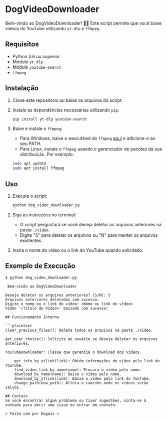 # DogVideoDownloader

Bem-vindo ao DogVideoDownloader! 🐾✨
Este script permite que você baixe vídeos do YouTube utilizando `yt-dlp` e `ffmpeg`.

## Requisitos

- Python 3.6 ou superior
- Módulo `yt_dlp`
- Módulo `youtube-search`
- `ffmpeg`

## Instalação

1. Clone este repositório ou baixe os arquivos do script.

2. Instale as dependências necessárias utilizando `pip`:

    ```bash
    pip install yt-dlp youtube-search
    ```

3. Baixe e instale o `ffmpeg`:

    - Para Windows, baixe o executável do `ffmpeg` [aqui](https://www.ffmpeg.org/download.html) e adicione-o ao seu PATH.
    - Para Linux, instale o `ffmpeg` usando o gerenciador de pacotes da sua distribuição. Por exemplo:

    ```bash
    sudo apt update
    sudo apt install ffmpeg
    ```

## Uso

1. Execute o script:

    ```bash
    python dog_video_downloader.py
    ```

2. Siga as instruções no terminal:

    - O script perguntará se você deseja deletar os arquivos anteriores na pasta `./video`.
    - Digite "S" para deletar os arquivos ou "N" para manter os arquivos existentes.

3. Insira o nome do vídeo ou o link do YouTube quando solicitado.

## Exemplo de Execução

```plaintext
$ python dog_video_downloader.py

 Bem-vindo ao DogVideoDownloader

Deseja deletar os arquivos anteriores? (S/N): S
Arquivos anteriores deletados com sucesso.
Digite o nome ou o link do vídeo: <Nome ou link do vídeo>
Vídeo '<Título do Vídeo>' baixado com sucesso!

## Funcionamento Interno

```plaintext
clear_previous_files(): Deleta todos os arquivos na pasta ./video.

get_user_choice(): Solicita ao usuário se deseja deletar os arquivos anteriores.

YouTubeDownloader: Classe que gerencia o download dos vídeos.

    get_info_by_ytlink(link): Obtém informações do vídeo pelo link do YouTube.
    find_video_link_by_name(name): Procura o vídeo pelo nome.
    download_by_name(name): Baixa o vídeo pelo nome.
    download_by_ytlink(link): Baixa o vídeo pelo link do YouTube.
    change_path(new_path): Altera o caminho onde os vídeos serão salvos.

## Contato
Se você encontrar algum problema ou tiver sugestões, sinta-se à vontade para abrir uma issue ou entrar em contato.

> Feito com por Dogaix <
